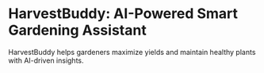 # HarvestBuddy: AI-Powered Smart Gardening Assistant
HarvestBuddy helps gardeners maximize yields and maintain healthy plants with AI-driven insights.
